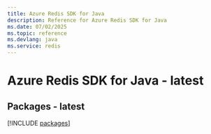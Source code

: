 ```yaml
---
title: Azure Redis SDK for Java
description: Reference for Azure Redis SDK for Java
ms.date: 07/02/2025
ms.topic: reference
ms.devlang: java
ms.service: redis
---
```

# Azure Redis SDK for Java - latest
## Packages - latest
[!INCLUDE [packages](redis-index.md)]